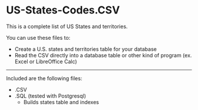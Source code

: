 # US-States-Codes.CSV

This is a complete list of US States and territories.

You can use these files to:
- Create a U.S. states and territories table for your database
- Read the CSV directly into a database table or other kind of program (ex. Excel or LibreOffice Calc)

***

Included are the following files:
- .CSV
- .SQL (tested with Postgresql)
  - Builds states table and indexes
